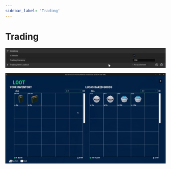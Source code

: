 ```yaml
---
sidebar_label: 'Trading'
---
```


# Trading

![npc-trading.png](/img/pro/inventory/npc-trading.png)

![npc-trading-shop-ui.png](/img/pro/inventory/npc-trading-shop-ui.png)